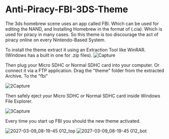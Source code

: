 # Anti-Piracy-FBI-3DS-Theme
The 3ds homebrew scene uses an app called FBI. Which can be used for editing the NAND, and Installing Homebrew in the format of (.cia). Which is used for piracy in many cases. So this theme is too discourage the act of piracy online on every Nintendo-Based System.

To install the theme extract it using an Extraction Tool like WinRAR. (Windows has a built in one for .zip files).
![Capture](https://user-images.githubusercontent.com/78656905/129485405-63bc8694-2b7f-46f9-9b6b-47f5732c2e1f.PNG)

Then plug your Micro SDHC or Normal SDHC card into your computer. Or connect it via a FTP application.
Drag the "theme" folder from the extracted Archive. To the "fbi"

![2Capture](https://user-images.githubusercontent.com/78656905/129485616-90eb41ee-9dcf-4eb4-adac-81603d75aef4.PNG)

Then safely eject your Micro SDHC or Normal SDHC card inside Windows File Explorer.

![3Capture](https://user-images.githubusercontent.com/78656905/129485673-8b80a28d-8d34-4364-a24b-1e7344840fe7.PNG)

Every time you start up FBI you should the new theme activated.

![2027-03-09_08-19-45 012_top](https://user-images.githubusercontent.com/78656905/129485731-dcec81e0-88ba-4325-82fa-327772c7eb36.jpg)
![2027-03-09_08-19-45 012_bot](https://user-images.githubusercontent.com/78656905/129485733-be66c950-96f1-4c80-901c-1d48ef99a70b.jpg)
